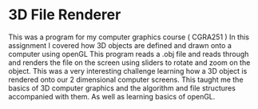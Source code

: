 # 3D File Renderer
This was a program for my computer graphics course ( CGRA251 ) In this assignment I covered how 3D objects are defined and drawn onto a computer using openGL
This program reads a .obj file and reads through and renders the file on the screen using sliders to rotate and zoom on the object. This was a very
interesting challenge learning how a 3D object is rendered onto our 2 dimensional computer screens. This taught me the basics of 3D computer
graphics and the algorithm and file structures accompanied with them. As well as learning basics of openGL.
